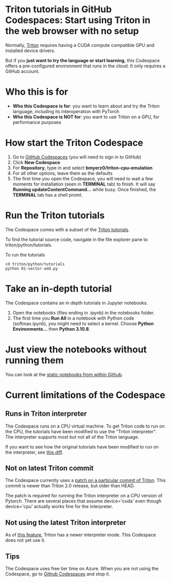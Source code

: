 # Triton tutorials in GitHub Codespaces: Start using Triton in the web browser with no setup

Normally, [Triton](https://github.com/openai/triton) requires having a CUDA compute compatible GPU and installed device drivers.

But if you **just want to try the language or start learning**, this Codespace offers a pre-configured environment that runs in the cloud. It only requires a GitHub account.

# Who this is for

* **Who this Codespace is for**: you want to learn about and try the Triton language, including its interoperation with PyTorch
* **Who this Codespace is NOT for**: you want to use Triton on a GPU, for performance purposes

# How start the Triton Codespace

1. Go to [GitHub Codespaces](https://github.com/codespaces) (you will need to sign in to GitHub)
2. Click **New Codespace**
3. For **Repository**, type in and select **bmyerz0/triton-cpu-emulation**
4. For all other options, leave them as the defaults
5. The first time you open the Codespace, you will need to wait a few moments for installation (seen in **TERMINAL** tab) to finish. It will say **Running updateContentCommand...** while busy. Once finished, the **TERMINAL** tab has a shell promt.

# Run the Triton tutorials
The Codespace comes with a subset of the [Triton tutorials](https://triton-lang.org/main/getting-started/tutorials/index.html).

To find the tutorial source code, navigate in the file explorer pane to triton/python/tutorials.

To run the tutorials

```
cd triton/python/tutorials
python 01-vector-add.py
```

# Take an in-depth tutorial
The Codespace contains an in depth tutorials in Jupyter notebooks.

1. Open the notebooks (files ending in .ipynb) in the notebooks folder.
2. The first time you **Run All** in a notebook with Python code (softmax.ipynb), you might need to select a kernel. Choose **Python Environments...** then **Python 3.10.8**.

# Just view the notebooks without running them

You can look at the  [static notebooks from within Github](https://github.com/bmyerz0/triton-cpu-emulation/tree/main/notebooks).

# Current limitations of the Codespace

## Runs in Triton interpreter
The Codespace runs on a CPU virtual machine. To get Triton code to run on the CPU, the tutorials have been modified to use the "Triton interpreter". The interpreter supports most but not all of the Triton language.

If you want to see how the original tutorials have been modified to run on the interpreter, see [this diff](https://github.com/openai/triton/commit/38290abfea7a3c8c277baaa9d90e02847445ea46).

## Not on latest Triton commit

The Codespace currently uses a [patch on a particular commit of Triton](https://github.com/bmyerz0/triton/tree/dev/bmyerz0/codespaces-support-with-tutorials). This commit is newer than Triton 2.0 release, but older than HEAD.

The patch is required for running the Triton interpreter on a CPU version of Pytorch. There are several places that assume device='cuda' even though device='cpu' actually works fine for the interpreter.

## Not using the latest Triton interpreter

As of [this feature](https://github.com/openai/triton/pull/2321), Triton has a newer interpreter mode. This Codespace does not yet use it.

## Tips

The Codespace uses free tier time on Azure.
When you are not using the Codespace, go to [Github Codespaces](https://github.com/codespaces) and stop it.
